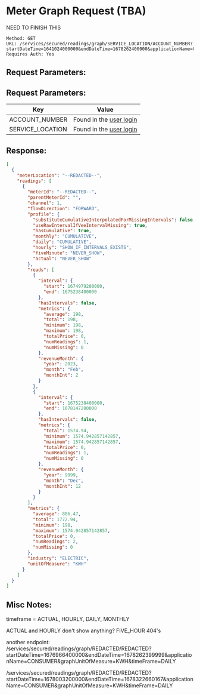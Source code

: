 # Meter Graph Request (TBA)
NEED TO FINISH THIS
```
Method: GET
URL: /services/secured/readings/graph/SERVICE_LOCATION/ACCOUNT_NUMBER?startDateTime=1641024000000&endDateTime=1678262400000&applicationName=CONSUMER&graphUnitOfMeasure=KWH&timeFrame=MONTHLY
Requires Auth: Yes
```

## Request Parameters:
## Request Parameters:
| Key             | Value                              |
| --------------- | -----------------------------------|
|  ACCOUNT_NUMBER |  Found in the [user login](01-login.md)   |
|  SERVICE_LOCATION |  Found in the [user login](01-login.md)   |


## Response:
```json
[
  {
    "meterLocation": "--REDACTED--",
    "readings": [
      {
        "meterId": "--REDACTED--",
        "parentMeterId": "",
        "channel": 1,
        "flowDirection": "FORWARD",
        "profile": {
          "substituteCumulativeInterpolatedForMissingIntervals": false,
          "useRawIntervalIfVeeIntervalMissing": true,
          "hasCumulative": true,
          "monthly": "CUMULATIVE",
          "daily": "CUMULATIVE",
          "hourly": "SHOW_IF_INTERVALS_EXISTS",
          "fiveMinute": "NEVER_SHOW",
          "actual": "NEVER_SHOW"
        },
        "reads": [
          {
            "interval": {
              "start": 1674979200000,
              "end": 1675238400000
            },
            "hasIntervals": false,
            "metrics": {
              "average": 198,
              "total": 198,
              "minimum": 198,
              "maximum": 198,
              "totalPrice": 0,
              "numReadings": 1,
              "numMissing": 0
            },
            "revenueMonth": {
              "year": 2023,
              "month": "Feb",
              "monthInt": 2
            }
          },
          {
            "interval": {
              "start": 1675238400000,
              "end": 1678147200000
            },
            "hasIntervals": false,
            "metrics": {
              "total": 1574.94,
              "minimum": 1574.942857142857,
              "maximum": 1574.942857142857,
              "totalPrice": 0,
              "numReadings": 1,
              "numMissing": 0
            },
            "revenueMonth": {
              "year": 9999,
              "month": "Dec",
              "monthInt": 12
            }
          }
        ],
        "metrics": {
          "average": 886.47,
          "total": 1772.94,
          "minimum": 198,
          "maximum": 1574.942857142857,
          "totalPrice": 0,
          "numReadings": 2,
          "numMissing": 0
        },
        "industry": "ELECTRIC",
        "unitOfMeasure": "KWH"
      }
    ]
  }
]
```

## Misc Notes:
timeframe = ACTUAL, HOURLY, DAILY, MONTHLY

ACTUAL and HOURLY don't show anything?
FIVE_HOUR 404's

another endpoint: /services/secured/readings/graph/REDACTED/REDACTED?startDateTime=1676966400000&endDateTime=1678262399999&applicationName=CONSUMER&graphUnitOfMeasure=KWH&timeFrame=DAILY

/services/secured/readings/graph/REDACTED/REDACTED?startDateTime=1678003200000&endDateTime=1678322660167&applicationName=CONSUMER&graphUnitOfMeasure=KWH&timeFrame=DAILY
